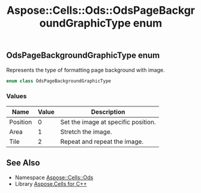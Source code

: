 ﻿---
title: Aspose::Cells::Ods::OdsPageBackgroundGraphicType enum
linktitle: OdsPageBackgroundGraphicType
second_title: Aspose.Cells for C++ API Reference
description: 'Aspose::Cells::Ods::OdsPageBackgroundGraphicType enum. Represents the type of formatting page background with image in C++.'
type: docs
weight: 700
url: /cpp/aspose.cells.ods/odspagebackgroundgraphictype/
---
## OdsPageBackgroundGraphicType enum


Represents the type of formatting page background with image.

```cpp
enum class OdsPageBackgroundGraphicType
```

### Values

| Name | Value | Description |
| --- | --- | --- |
| Position | 0 | Set the image at specific position. |
| Area | 1 | Stretch the image. |
| Tile | 2 | Repeat and repeat the image. |

## See Also

* Namespace [Aspose::Cells::Ods](../)
* Library [Aspose.Cells for C++](../../)
